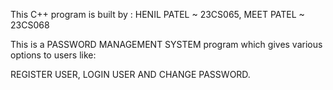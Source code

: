 This C++ program is built by : HENIL PATEL ~ 23CS065,
                               MEET PATEL ~ 23CS068

This is a PASSWORD MANAGEMENT SYSTEM program which gives various options to users like:

REGISTER USER,
LOGIN USER AND
CHANGE PASSWORD.







                           
